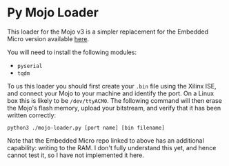 Py Mojo Loader
==============

This loader for the Mojo v3 is a simpler replacement for the Embedded Micro version available [here](https://github.com/embmicro/mojo-loader).

You will need to install the following modules:
* `pyserial`
* `tqdm`

To us this loader you should first create your `.bin` file using the Xilinx ISE, and connect your Mojo to your machine and identify the port. On a Linux box this is likely to be `/dev/ttyACM0`. The following command will then erase the Mojo's flash memory, upload your bitstream, and verify that it has been written correctly:
```
python3 ./mojo-loader.py [port name] [bin filename]
```

Note that the Embedded Micro repo linked to above has an additional capability: writing to the RAM.
I don't fully understand this yet, and hence cannot test it, so I have not implemented it here.

